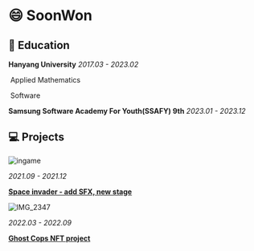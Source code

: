 # :smile: SoonWon

## :book: Education

**Hanyang University**  *2017.03 - 2023.02*

​	Applied Mathematics

​	Software


**Samsung Software Academy For Youth(SSAFY) 9th** *2023.01 - 2023.12*

## :computer: Projects

![ingame](https://upload.wikimedia.org/wikipedia/en/2/20/SpaceInvaders-Gameplay.gif)

*2021.09 - 2021.12*

[**Space invader - add SFX, new stage**](https://github.com/YeomSoonWon/Hello_Wolrd)

![IMG_2347](https://user-images.githubusercontent.com/71970215/211973005-f8463349-42c4-4927-8c4b-46cdc2006586.JPG)

*2022.03 - 2022.09*

[**Ghost Cops NFT project**](https://github.com/YeomSoonWon/ghost_nft_project)
